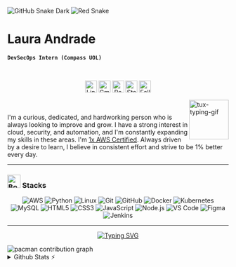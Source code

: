 ![GitHub Snake Dark](https://nikik3.github.io/nikik3/github-contribution-grid-snake-dark.svg)
![Red Snake](https://nikik3.github.io/nikik3/github-contribution-grid-snake-red.svg)


# Laura Andrade

**`DevSecOps Intern (Compass UOL)`**

<br>

<!-- Contact Badges -->
<p align="center">
  <!-- LinkedIn Badge -->
  <a href="https://www.linkedin.com/in/andrrade" style="text-decoration: none;">
    <img alt="LinkedIn" title="Connect with me on LinkedIn" 
         src="https://custom-icon-badges.demolab.com/badge/-LinkedIn-282A36?style=for-the-badge&logo=linkedin&logoColor=white&labelColor=634781" 
         style="height: 27px;" /></a>

  <!-- Gmail Badge -->
  <a href="mailto:devandrrade@gmail.com" style="text-decoration: none;">
    <img alt="Gmail" title="Send me an email" 
         src="https://custom-icon-badges.demolab.com/badge/-Gmail-282A36?style=for-the-badge&logo=gmail&logoColor=white&labelColor=634781" 
         style="height: 27px;" /></a>

  <!-- GitHub Repositories Badge -->
  <a href="https://github.com/andrrade?tab=repositories" style="text-decoration: none;">
    <img alt="Repositories" title="See my repositories on GitHub" 
         src="https://custom-icon-badges.demolab.com/badge/-Repositories-282A36?style=for-the-badge&logo=repo&logoColor=white&labelColor=634781" 
         style="height: 27px;" /></a>

 <!-- Starred Repositories Badge -->
  <a href="https://github.com/andrrade?tab=stars" style="text-decoration: none;">
    <img alt="Starred Repositories" title="Repositories I've Starred" 
         src="https://custom-icon-badges.demolab.com/badge/-Starred%20Repos-282A36?style=for-the-badge&logo=star&logoColor=white&labelColor=634781" 
         style="height: 27px;" /></a>
         
  <!-- GitHub Followers Badge -->
<a href="https://github.com/andrrade?tab=followers" style="text-decoration: none;">
  <img alt="Followers" title="My Followers on GitHub" 
       src="https://img.shields.io/github/followers/andrrade?style=for-the-badge&color=634781&labelColor=282A36&logo=github&logoColor=white&cacheSeconds=1" 
       style="height: 27px;" /></a>
</p>

<!-- GitHub Logo -->

<img align="right" alt="tux-typing-gif" src="https://external-content.duckduckgo.com/iu/?u=https%3A%2F%2Fmedia.tenor.com%2FdHk-LfzHrtwAAAAj%2Flinux-computer.gif&f=1&nofb=1&ipt=7c3ad5bd59f54e8a996347ae2cf673f43853d1d1e827c1ddbe9f08041c20c378" width="90px" />

<br>

I'm a curious, dedicated, and hardworking person who is always looking to improve and grow. I have a strong interest in cloud, security, and automation, and I'm constantly expanding my skills in these areas.
I'm [1x AWS Certified](https://www.credly.com/badges/b3f78901-69aa-4e8e-9c65-221d40ac0a1b/public_url). Always driven by a desire to learn, I believe in consistent effort and strive to be 1% better every day.

---

<h3><img src="https://raw.githubusercontent.com/Tarikul-Islam-Anik/Telegram-Animated-Emojis/main/Objects/Books.webp" alt="Books" width="30" height="30" /> Stacks </h3>

<div align="center">
  <img alt="AWS" src="https://img.shields.io/badge/AWS-232F3E?style=for-the-badge&logo=amazonaws&logoColor=white" />
  <img alt="Python" src="https://img.shields.io/badge/Python-3776AB?style=for-the-badge&logo=python&logoColor=white" />
  <img alt="Linux" src="https://img.shields.io/badge/Linux-FCC624?style=for-the-badge&logo=linux&logoColor=black" />
  <img alt="Git" src="https://img.shields.io/badge/Git-F05032?style=for-the-badge&logo=git&logoColor=white" />
  <img alt="GitHub" src="https://img.shields.io/badge/GitHub-181717?style=for-the-badge&logo=github&logoColor=white" />
  <img alt="Docker" src="https://img.shields.io/badge/Docker-2496ED?style=for-the-badge&logo=docker&logoColor=white" />
  <img alt="Kubernetes" src="https://img.shields.io/badge/Kubernetes-326CE5?style=for-the-badge&logo=kubernetes&logoColor=white" />
  <img alt="MySQL" src="https://img.shields.io/badge/MySQL-4479A1?style=for-the-badge&logo=mysql&logoColor=white" />
  <img alt="HTML5" src="https://img.shields.io/badge/HTML5-E34F26?style=for-the-badge&logo=html5&logoColor=white" />
  <img alt="CSS3" src="https://img.shields.io/badge/CSS3-1572B6?style=for-the-badge&logo=css3&logoColor=white" />
  <img alt="JavaScript" src="https://img.shields.io/badge/JavaScript-F7DF1E?style=for-the-badge&logo=javascript&logoColor=black" />
  <img alt="Node.js" src="https://img.shields.io/badge/Node.js-339933?style=for-the-badge&logo=nodedotjs&logoColor=white" />
  <img alt="VS Code" src="https://img.shields.io/badge/VS%20Code-007ACC?style=for-the-badge&logo=visualstudiocode&logoColor=white" />
  <img alt="Figma" src="https://img.shields.io/badge/Figma-F24E1E?style=for-the-badge&logo=figma&logoColor=white" />
  <img alt="Jenkins" src="https://img.shields.io/badge/Jenkins-D24939?style=for-the-badge&logo=jenkins&logoColor=white" />
</div>

---

<!-- Typing SVG -->
<p align="center">
  <a href="https://git.io/typing-svg">
    <img 
      src="https://readme-typing-svg.demolab.com?font=Fira+Code&pause=1000&color=F1F2ED&width=500&center=true&vCenter=true&size=17&lines=Knowledge+is+boldness;Better+than+yesterday" 
      alt="Typing SVG" 
    />
  </a>
</p>

<picture>
  <source media="(prefers-color-scheme: dark)" srcset="https://raw.githubusercontent.com/Francine02/Francine02/output/pacman-contribution-graph-dark.svg">
  <source media="(prefers-color-scheme: light)" srcset="https://raw.githubusercontent.com/Francine02/Francine02/output/pacman-contribution-graph.svg">
  <img alt="pacman contribution graph" src="https://raw.githubusercontent.com/Francine02/Francine02/output/pacman-contribution-graph.svg">
</picture>

<!-- GitHub Stats -->
<details>
  <summary>Github Stats ⚡</summary>
  <br>
<div align="center" style="display: flex; flex-wrap: wrap; justify-content: center;">
  <!-- GitHub Stats Cards -->
  <img height="140em" src="https://github-readme-stats.vercel.app/api?username=andrrade&show_icons=true&locale=en&theme=blueberry&rank_icon=github&card_width=100" />
  <img height="140em" src="https://github-readme-stats.vercel.app/api/top-langs/?username=andrrade&theme=blueberry&layout=compact&card_width=100">
</div>
  
</details>
